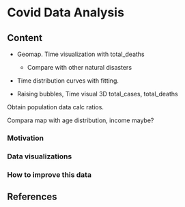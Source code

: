 # Covid Data Analysis

## Content

- Geomap. Time visualization with total_deaths
    - Compare with other natural disasters
- Time distribution curves with fitting.

- Raising bubbles, Time visual 3D total_cases, total_deaths

Obtain population data calc ratios.

Compara map with age distribution, income maybe?

### Motivation

### Data visualizations

### How to improve this data

## References
